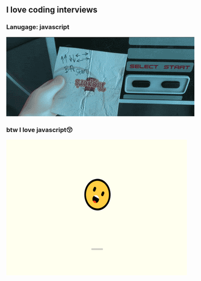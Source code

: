 ##  I love coding interviews


### Lanugage: javascript


!['gif-image'](giphy.gif)

### btw I love javascript😚


!['gif-image'](js.gif)
